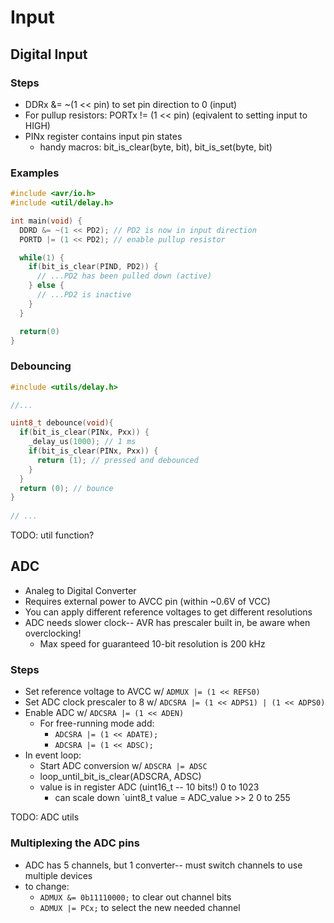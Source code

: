 # Input

## Digital Input

### Steps

* DDRx &= ~(1 << pin) to set pin direction to 0 (input)
* For pullup resistors: PORTx != (1 << pin) (eqivalent to setting input to HIGH)
* PINx register contains input pin states
  * handy macros: bit_is_clear(byte, bit), bit_is_set(byte, bit)

### Examples

```c
#include <avr/io.h>
#include <util/delay.h>

int main(void) {
  DDRD &= ~(1 << PD2); // PD2 is now in input direction
  PORTD |= (1 << PD2); // enable pullup resistor

  while(1) {
    if(bit_is_clear(PIND, PD2)) {
      // ...PD2 has been pulled down (active)
    } else {
      // ...PD2 is inactive
    }
  }

  return(0)
}
```

### Debouncing

```c
#include <utils/delay.h>

//...

uint8_t debounce(void){
  if(bit_is_clear(PINx, Pxx)) {
    _delay_us(1000); // 1 ms
    if(bit_is_clear(PINx, Pxx)) {
      return (1); // pressed and debounced
    }
  }
  return (0); // bounce
}
 
// ...
```

TODO: util function?

## ADC

* Analeg to Digital Converter
* Requires external power to AVCC pin (within ~0.6V of VCC)
* You can apply different reference voltages to get different resolutions
* ADC needs slower clock-- AVR has prescaler built in, be aware when overclocking!
  * Max speed for guaranteed 10-bit resolution is 200 kHz

### Steps

* Set reference voltage to AVCC w/ `ADMUX |= (1 << REFS0)`
* Set ADC clock prescaler to 8 w/ `ADCSRA |= (1 << ADPS1) | (1 << ADPS0)`
* Enable ADC w/ `ADCSRA |= (1 << ADEN)`
  * For free-running mode add:
    * `ADCSRA |= (1 << ADATE);`
    * `ADCSRA |= (1 << ADSC);`
* In event loop:
  * Start ADC conversion w/ `ADSCRA |= ADSC`
  * loop_until_bit_is_clear(ADSCRA, ADSC)
  * value is in register ADC (uint16_t -- 10 bits!) 0 to 1023
    * can scale down `uint8_t value = ADC_value >> 2 0 to 255

TODO: ADC utils

### Multiplexing the ADC pins

* ADC has 5 channels, but 1 converter-- must switch channels to use multiple devices
* to change:
  * `ADMUX &= 0b11110000;` to clear out channel bits
  * `ADMUX |= PCx;` to select the new needed channel

